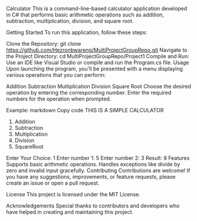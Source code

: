  Calculator
This is a command-line-based calculator application developed in C# that performs basic arithmetic operations such as addition, subtraction, multiplication, division, and square root.

Getting Started
To run this application, follow these steps:

Clone the Repository: git clone https://github.com/Hezronbwareng/MultiProjectGroupRepo.git
Navigate to the Project Directory: cd MultiProjectGroupRepo/Project1
Compile and Run: Use an IDE like Visual Studio or compile and run the Program.cs file.
Usage
Upon launching the program, you'll be presented with a menu displaying various operations that you can perform:

Addition
Subtraction
Multiplication
Division
Square Root
Choose the desired operation by entering the corresponding number. Enter the required numbers for the operation when prompted.

Example:
markdown
Copy code
THIS IS A SIMPLE CALCULATOR
1. Addition
2. Subtraction 
3. Multiplication
4. Division
5. SquareRoot

Enter Your Choice: 1
Enter number 1: 5
Enter number 2: 3
Result: 8
Features
Supports basic arithmetic operations.
Handles exceptions like divide by zero and invalid input gracefully.
Contributing
Contributions are welcome! If you have any suggestions, improvements, or feature requests, please create an issue or open a pull request.

License
This project is licensed under the MIT License.

Acknowledgements
Special thanks to contributors and developers who have helped in creating and maintaining this project.
